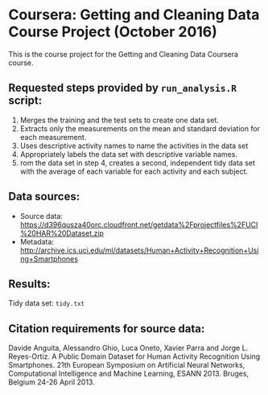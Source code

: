 # Coursera: Getting and Cleaning Data Course Project (October 2016)

This is the course project for the Getting and Cleaning Data Coursera course.

## Requested steps provided by `run_analysis.R` script:

1. Merges the training and the test sets to create one data set.
2. Extracts only the measurements on the mean and standard deviation for each measurement.
3. Uses descriptive activity names to name the activities in the data set
4. Appropriately labels the data set with descriptive variable names.
5. rom the data set in step 4, creates a second, independent tidy data set with the average of each variable for each activity and each subject.

## Data sources:

* Source data: https://d396qusza40orc.cloudfront.net/getdata%2Fprojectfiles%2FUCI%20HAR%20Dataset.zip
* Metadata: http://archive.ics.uci.edu/ml/datasets/Human+Activity+Recognition+Using+Smartphones

## Results: 
Tidy data set: `tidy.txt`

## Citation requirements for source data:
Davide Anguita, Alessandro Ghio, Luca Oneto, Xavier Parra and Jorge L. Reyes-Ortiz. A Public Domain Dataset for Human Activity Recognition Using Smartphones. 21th European Symposium on Artificial Neural Networks, Computational Intelligence and Machine Learning, ESANN 2013. Bruges, Belgium 24-26 April 2013. 
